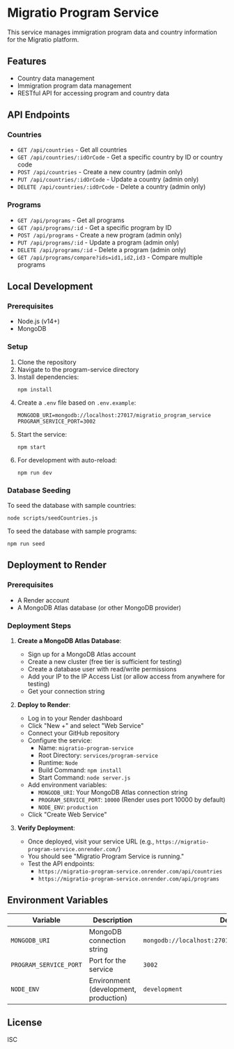 # Migratio Program Service

This service manages immigration program data and country information for the Migratio platform.

## Features

- Country data management
- Immigration program data management
- RESTful API for accessing program and country data

## API Endpoints

### Countries

- `GET /api/countries` - Get all countries
- `GET /api/countries/:idOrCode` - Get a specific country by ID or country code
- `POST /api/countries` - Create a new country (admin only)
- `PUT /api/countries/:idOrCode` - Update a country (admin only)
- `DELETE /api/countries/:idOrCode` - Delete a country (admin only)

### Programs

- `GET /api/programs` - Get all programs
- `GET /api/programs/:id` - Get a specific program by ID
- `POST /api/programs` - Create a new program (admin only)
- `PUT /api/programs/:id` - Update a program (admin only)
- `DELETE /api/programs/:id` - Delete a program (admin only)
- `GET /api/programs/compare?ids=id1,id2,id3` - Compare multiple programs

## Local Development

### Prerequisites

- Node.js (v14+)
- MongoDB

### Setup

1. Clone the repository
2. Navigate to the program-service directory
3. Install dependencies:
   ```
   npm install
   ```
4. Create a `.env` file based on `.env.example`:
   ```
   MONGODB_URI=mongodb://localhost:27017/migratio_program_service
   PROGRAM_SERVICE_PORT=3002
   ```
5. Start the service:
   ```
   npm start
   ```
6. For development with auto-reload:
   ```
   npm run dev
   ```

### Database Seeding

To seed the database with sample countries:

```
node scripts/seedCountries.js
```

To seed the database with sample programs:

```
npm run seed
```

## Deployment to Render

### Prerequisites

- A Render account
- A MongoDB Atlas database (or other MongoDB provider)

### Deployment Steps

1. **Create a MongoDB Atlas Database**:
   - Sign up for a MongoDB Atlas account
   - Create a new cluster (free tier is sufficient for testing)
   - Create a database user with read/write permissions
   - Add your IP to the IP Access List (or allow access from anywhere for testing)
   - Get your connection string

2. **Deploy to Render**:
   - Log in to your Render dashboard
   - Click "New +" and select "Web Service"
   - Connect your GitHub repository
   - Configure the service:
     - Name: `migratio-program-service`
     - Root Directory: `services/program-service`
     - Runtime: `Node`
     - Build Command: `npm install`
     - Start Command: `node server.js`
   - Add environment variables:
     - `MONGODB_URI`: Your MongoDB Atlas connection string
     - `PROGRAM_SERVICE_PORT`: `10000` (Render uses port 10000 by default)
     - `NODE_ENV`: `production`
   - Click "Create Web Service"

3. **Verify Deployment**:
   - Once deployed, visit your service URL (e.g., `https://migratio-program-service.onrender.com/`)
   - You should see "Migratio Program Service is running."
   - Test the API endpoints:
     - `https://migratio-program-service.onrender.com/api/countries`
     - `https://migratio-program-service.onrender.com/api/programs`

## Environment Variables

| Variable | Description | Default |
|----------|-------------|---------|
| `MONGODB_URI` | MongoDB connection string | `mongodb://localhost:27017/migratio_program_service` |
| `PROGRAM_SERVICE_PORT` | Port for the service | `3002` |
| `NODE_ENV` | Environment (development, production) | `development` |

## License

ISC
